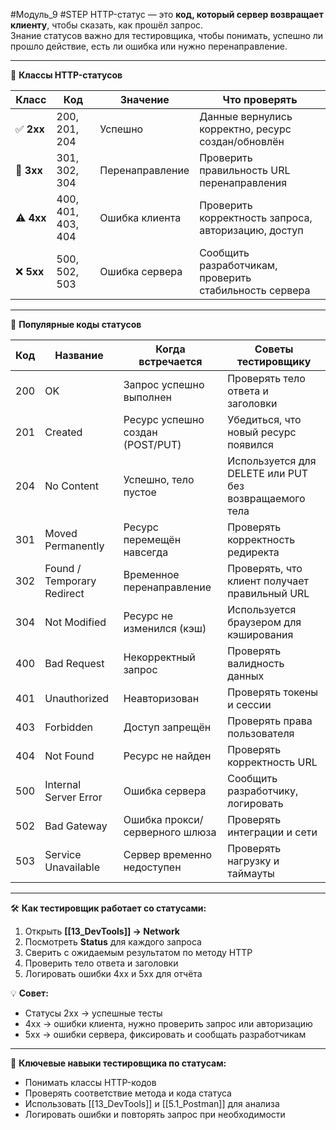 #Модуль_9 #STEP
HTTP-статус — это **код, который сервер возвращает клиенту**, чтобы сказать, как прошёл запрос.  
Знание статусов важно для тестировщика, чтобы понимать, успешно ли прошло действие, есть ли ошибка или нужно перенаправление.

---

🔢 **Классы HTTP-статусов**

|Класс|Код|Значение|Что проверять|
|---|---|---|---|
|✅ **2xx**|200, 201, 204|Успешно|Данные вернулись корректно, ресурс создан/обновлён|
|🔄 **3xx**|301, 302, 304|Перенаправление|Проверить правильность URL перенаправления|
|⚠️ **4xx**|400, 401, 403, 404|Ошибка клиента|Проверить корректность запроса, авторизацию, доступ|
|❌ **5xx**|500, 502, 503|Ошибка сервера|Сообщить разработчикам, проверить стабильность сервера|

---

📌 **Популярные коды статусов**

|Код|Название|Когда встречается|Советы тестировщику|
|---|---|---|---|
|200|OK|Запрос успешно выполнен|Проверять тело ответа и заголовки|
|201|Created|Ресурс успешно создан (POST/PUT)|Убедиться, что новый ресурс появился|
|204|No Content|Успешно, тело пустое|Используется для DELETE или PUT без возвращаемого тела|
|301|Moved Permanently|Ресурс перемещён навсегда|Проверять корректность редиректа|
|302|Found / Temporary Redirect|Временное перенаправление|Проверять, что клиент получает правильный URL|
|304|Not Modified|Ресурс не изменился (кэш)|Используется браузером для кэширования|
|400|Bad Request|Некорректный запрос|Проверять валидность данных|
|401|Unauthorized|Неавторизован|Проверять токены и сессии|
|403|Forbidden|Доступ запрещён|Проверять права пользователя|
|404|Not Found|Ресурс не найден|Проверять корректность URL|
|500|Internal Server Error|Ошибка сервера|Сообщить разработчику, логировать|
|502|Bad Gateway|Ошибка прокси/серверного шлюза|Проверять интеграции и сети|
|503|Service Unavailable|Сервер временно недоступен|Проверять нагрузку и таймауты|

---

🛠️ **Как тестировщик работает со статусами:**

1. Открыть **[[13_DevTools]] → Network**
2. Посмотреть **Status** для каждого запроса
3. Сверить с ожидаемым результатом по методу HTTP
4. Проверить тело ответа и заголовки
5. Логировать ошибки 4xx и 5xx для отчёта

💡 **Совет:**

- Статусы 2xx → успешные тесты
- 4xx → ошибки клиента, нужно проверить запрос или авторизацию
- 5xx → ошибки сервера, фиксировать и сообщать разработчикам

---

🎯 **Ключевые навыки тестировщика по статусам:**

- Понимать классы HTTP-кодов
- Проверять соответствие метода и кода статуса
- Использовать [[13_DevTools]] и [[5.1_Postman]] для анализа
- Логировать ошибки и повторять запрос при необходимости